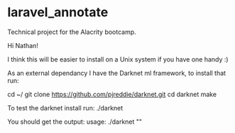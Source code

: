 # laravel_annotate
Technical project for the Alacrity bootcamp.

Hi Nathan!

I think this will be easier to install on a Unix system if you have one handy :)

As an external dependancy I have the Darknet ml framework, to install that run:

cd ~/
git clone https://github.com/pjreddie/darknet.git
cd darknet
make

To test the darknet install run:
./darknet

You should get the output:
usage: ./darknet "<function>"
